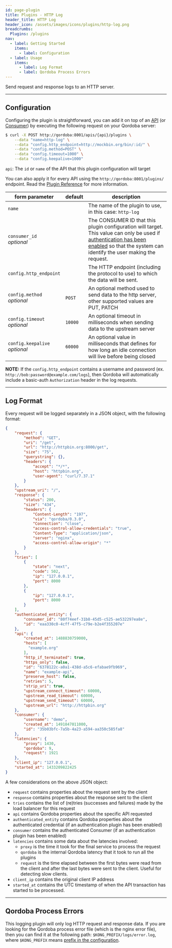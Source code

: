 ```yaml
---
id: page-plugin
title: Plugins - HTTP Log
header_title: HTTP Log
header_icon: /assets/images/icons/plugins/http-log.png
breadcrumbs:
  Plugins: /plugins
nav:
  - label: Getting Started
    items:
      - label: Configuration
  - label: Usage
    items:
      - label: Log Format
      - label: Qordoba Process Errors
---
```


Send request and response logs to an HTTP server.

----

## Configuration

Configuring the plugin is straightforward, you can add it on top of an [API][api-object] (or [Consumer][consumer-object]) by executing the following request on your Qordoba server:

```bash
$ curl -X POST http://qordoba:8001/apis/{api}/plugins \
    --data "name=http-log" \
    --data "config.http_endpoint=http://mockbin.org/bin/:id/" \
    --data "config.method=POST" \
    --data "config.timeout=1000" \
    --data "config.keepalive=1000"
```

`api`: The `id` or `name` of the API that this plugin configuration will target

You can also apply it for every API using the `http://qordoba:8001/plugins/` endpoint. Read the [Plugin Reference](/docs/latest/admin-api/#add-plugin) for more information.

form parameter                  | default | description
---                             | ---     | ---
`name`                          |         | The name of the plugin to use, in this case: `http-log`
`consumer_id`<br>*optional*     |         | The CONSUMER ID that this plugin configuration will target. This value can only be used if [authentication has been enabled][faq-authentication] so that the system can identify the user making the request.
`config.http_endpoint`          |         | The HTTP endpoint (including the protocol to use) to which the data will be sent.
`config.method`<br>*optional*   | `POST`  | An optional method used to send data to the http server, other supported values are PUT, PATCH
`config.timeout`<br>*optional*  | `10000` | An optional timeout in milliseconds when sending data to the upstream server
`config.keepalive`<br>*optional*| `60000` | An optional value in milliseconds that defines for how long an idle connection will live before being closed

**NOTE:** If the `config.http_endpoint` contains a username and password (ex.
`http://bob:password@example.com/logs`), then Qordoba will automatically include
a basic-auth `Authorization` header in the log requests.

[api-object]: /docs/latest/admin-api/#api-object
[configuration]: /docs/latest/configuration
[consumer-object]: /docs/latest/admin-api/#consumer-object
[faq-authentication]: /about/faq/#how-can-i-add-an-authentication-layer-on-a-microservice/api?

----

## Log Format

Every request will be logged separately in a JSON object, with the following format:

```json
{
    "request": {
        "method": "GET",
        "uri": "/get",
        "url": "http://httpbin.org:8000/get",
        "size": "75",
        "querystring": {},
        "headers": {
            "accept": "*/*",
            "host": "httpbin.org",
            "user-agent": "curl/7.37.1"
        }
    },
    "upstream_uri": "/",
    "response": {
        "status": 200,
        "size": "434",
        "headers": {
            "Content-Length": "197",
            "via": "qordoba/0.3.0",
            "Connection": "close",
            "access-control-allow-credentials": "true",
            "Content-Type": "application/json",
            "server": "nginx",
            "access-control-allow-origin": "*"
        }
    },
    "tries": [
        {
            "state": "next",
            "code": 502,
            "ip": "127.0.0.1",
            "port": 8000
        },
        {
            "ip": "127.0.0.1",
            "port": 8000
        }
    ],
    "authenticated_entity": {
        "consumer_id": "80f74eef-31b8-45d5-c525-ae532297ea8e",
        "id": "eaa330c0-4cff-47f5-c79e-b2e4f355207e"
    },
    "api": {
        "created_at": 1488830759000,
        "hosts": [
          "example.org"
        ],
        "http_if_terminated": true,
        "https_only": false,
        "id": "6378122c-a0a1-438d-a5c6-efabae9fb969",
        "name": "example-api",
        "preserve_host": false,
        "retries": 5,
        "strip_uri": true,
        "upstream_connect_timeout": 60000,
        "upstream_read_timeout": 60000,
        "upstream_send_timeout": 60000,
        "upstream_url": "http://httpbin.org"
    },
    "consumer": {
        "username": "demo",
        "created_at": 1491847011000,
        "id": "35b03bfc-7a5b-4a23-a594-aa350c585fa8"
    },
    "latencies": {
        "proxy": 1430,
        "qordoba": 9,
        "request": 1921
    },
    "client_ip": "127.0.0.1",
    "started_at": 1433209822425
}
```

A few considerations on the above JSON object:

* `request` contains properties about the request sent by the client
* `response` contains properties about the response sent to the client
* `tries` contains the list of (re)tries (successes and failures) made by the load balancer for this request
* `api` contains Qordoba properties about the specific API requested
* `authenticated_entity` contains Qordoba properties about the authenticated credential (if an authentication plugin has been enabled)
* `consumer` contains the authenticated Consumer (if an authentication plugin has been enabled)
* `latencies` contains some data about the latencies involved:
  * `proxy` is the time it took for the final service to process the request
  * `qordoba` is the internal Qordoba latency that it took to run all the plugins
  * `request` is the time elapsed between the first bytes were read from the client and after the last bytes were sent to the client. Useful for detecting slow clients.
* `client_ip` contains the original client IP address
* `started_at` contains the UTC timestamp of when the API transaction has started to be processed.

----

## Qordoba Process Errors

This logging plugin will only log HTTP request and response data. If you are
looking for the Qordoba process error file (which is the nginx error file), then
you can find it at the following path: 
`$KONG_PREFIX/logs/error.log`,
where `$KONG_PREFIX` means
[prefix in the configuration](/docs/{{site.data.qordoba_latest.release}}/configuration/#prefix).
